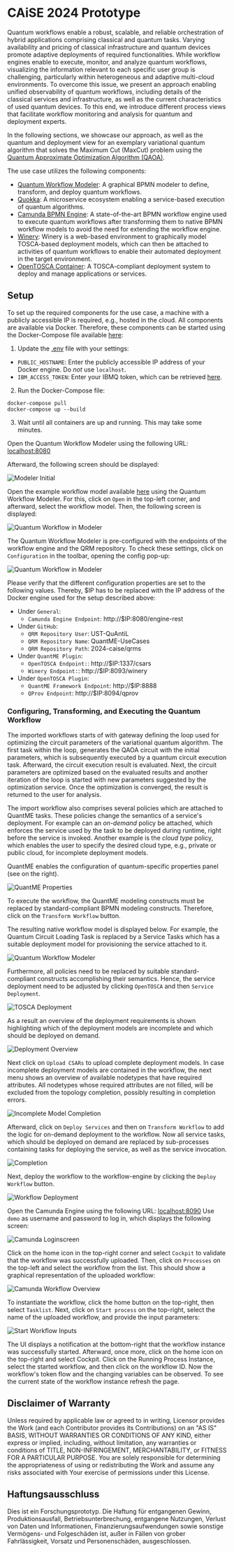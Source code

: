 # CAiSE 2024 Prototype

Quantum workflows enable a robust, scalable, and reliable orchestration of hybrid applications comprising classical and quantum tasks.
Varying availability and pricing of classical infrastructure and quantum devices promote adaptive deployments of required functionalities.
While workflow engines enable to execute, monitor, and analyze quantum workflows, visualizing the information relevant to each specific user group is challenging, particularly within heterogeneous and adaptive multi-cloud environments.
To overcome this issue, we present an approach enabling unified observability of quantum workflows, including details of the classical services and infrastructure, as well as the current characteristics of used quantum devices.
To this end, we introduce different process views that facilitate workflow monitoring and analysis for quantum and deployment experts.

In the following sections, we showcase our approach, as well as the quantum and deployment view for an exemplary variational quantum algorithm that solves the Maximum Cut (MaxCut) problem using the [Quantum Approximate Optimization Algorithm (QAOA)](https://arxiv.org/pdf/1411.4028.pdf).

The use case utilizes the following components:

* [Quantum Workflow Modeler](https://github.com/PlanQK/workflow-modeler): A graphical BPMN modeler to define, transform, and deploy quantum workflows.
* [Quokka](https://github.com/UST-QuAntiL/Quokka): A microservice ecosystem enabling a service-based execution of quantum algorithms.
* [Camunda BPMN Engine](https://camunda.com/products/camunda-platform/bpmn-engine/): A state-of-the-art BPMN workflow engine used to execute quantum workflows after transforming them to native BPMN workflow models to avoid the need for extending the workflow engine.
* [Winery](https://github.com/OpenTOSCA/winery): Winery is a web-based environment to graphically model TOSCA-based deployment models, which can then be attached to activities of quantum workflows to enable their automated deployment in the target environment.
* [OpenTOSCA Container](https://github.com/OpenTOSCA/container): A TOSCA-compliant deployment system to deploy and manage applications or services.


## Setup

To set up the required components for the use case, a machine with a publicly accessible IP is required, e.g., hosted in the cloud.
All components are available via Docker.
Therefore, these components can be started using the Docker-Compose file available [here](./docker):

1. Update the [.env](./docker/.env) file with your settings:
  * ``PUBLIC_HOSTNAME``: Enter the publicly accessible IP address of your Docker engine. Do *not* use ``localhost``.
  * ``IBM_ACCESS_TOKEN``: Enter your IBMQ token, which can be retrieved [here](https://quantum-computing.ibm.com/).

2. Run the Docker-Compose file:
```
docker-compose pull
docker-compose up --build
```

3. Wait until all containers are up and running. This may take some minutes.

Open the Quantum Workflow Modeler using the following URL: [localhost:8080](http://localhost:8080)

Afterward, the following screen should be displayed:

![Modeler Initial](documentation/modeler-initial.png)

Open the example workflow model available [here](./workflow/caise_workflow.bpmn) using the Quantum Workflow Modeler.
For this, click on ``Open`` in the top-left corner, and afterward, select the workflow model.
Then, the following screen is displayed:

![Quantum Workflow in Modeler](documentation/modeler-workflow-loaded.png)

The Quantum Workflow Modeler is pre-configured with the endpoints of the workflow engine and the QRM repository.
To check these settings, click on ``Configuration`` in the toolbar, opening the config pop-up:

![Quantum Workflow in Modeler](documentation/modeler-configuration.png)

Please verify that the different configuration properties are set to the following values.
Thereby, $IP has to be replaced with the IP address of the Docker engine used for the setup described above:

* Under ``General``:
    * ``Camunda Engine Endpoint``: http://$IP:8080/engine-rest
* Under ``GitHub``:
    * ``QRM Repository User``: UST-QuAntiL
    * ``QRM Repository Name``: QuantME-UseCases
    * ``QRM Repository Path``: 2024-caise/qrms
* Under ``QuantME Plugin``:
    * ``OpenTOSCA Endpoint:``: http://$IP:1337/csars
    * ``Winery Endpoint:``: http://$IP:8093/winery
* Under ``OpenTOSCA Plugin``:
    * ``QuantME Framework Endpoint``: http://$IP:8888
    * ``QProv Endpoint``: http://$IP:8094/qprov

### Configuring, Transforming, and Executing the Quantum Workflow

The imported workflows starts of with gateway defining the loop used for optimizing the circuit parameters of the variational quantum algorithm.
The first task within the loop, generates the QAOA circuit with the initial parameters, which is subsequently executed by a quantum circuit execution task.
Afterward, the circuit execution result is evaluated.
Next, the circuit parameters are optimized based on the evaluated results and another iteration of the loop is started with new parameters suggested by the optimization service.
Once the optimization is converged, the result is returned to the user for analysis.

The import workflow also comprises several policies which are attached to QuantME tasks.
These policies change the semantics of a service's deployment.
For example can an *on-demand* policy be attached, which enforces the service used by the task to be deployed during runtime, right before the service is invoked.
Another example is the *cloud type* policy, which enables the user to specify the desired cloud type, e.g., private or public cloud, for incomplete deployment models.

QuantME enables the configuration of quantum-specific properties panel (see on the right).

![QuantME Properties](documentation/modeler-properties.png)

To execute the workflow, the QuantME modeling constructs must be replaced by standard-compliant BPMN modeling constructs.
Therefore, click on the ``Transform Workflow`` button.

The resulting native workflow model is displayed below.
For example, the Quantum Circuit Loading Task is replaced by a Service Tasks which has a suitable deployment model for provisioning the service attached to it.

![Quantum Workflow Modeler](documentation/modeler-transformation.png)

Furthermore, all policies need to be replaced by suitable standard-compliant constructs accomplishing their semantics.
Hence, the service deployment need to be adjusted by clicking ``OpenTOSCA`` and then ``Service Deployment``.

![TOSCA Deployment](documentation/deploy-workflow.png)

As a result an overview of the deployment requirements is shown highlighting which of the deployment models are incomplete and which should be deployed on demand.

![Deployment Overview](documentation/deployment-overview.png)

Next click on ``Upload CSARs`` to upload complete deployment models.
In case incomplete deployment models are contained in the workflow, the next menu shows an overview of available nodetypes that have required attributes.
All nodetypes whose required attributes are not filled, will be excluded from the topology completion, possibly resulting in completion errors.

![Incomplete Model Completion](documentation/Deploymentmodel-completion.png)

Afterward, click on ``Deploy Services`` and then on ``Transform Workflow`` to add the logic for on-demand deployment to the workflow.
Now all service tasks, which should be deployed on demand are replaced by sub-processes containing tasks for deploying the service, as well as the service invocation.

![Completion](documentation/completed-workflow.png)

Next, deploy the workflow to the workflow-engine by clicking the ``Deploy Workflow`` button.

![Workflow Deployment](documentation/deploy-workflow-to-engine.png)

Open the Camunda Engine using the following URL: [localhost:8090](http://localhost:8090)
Use ``demo`` as username and password to log in, which displays the following screen:

![Camunda Loginscreen](documentation/workflow-engine-login.png)

Click on the home icon in the top-right corner and select ``Cockpit`` to validate that the workflow was successfully uploaded.
Then, click on ``Processes`` on the top-left and select the workflow from the list.
This should show a graphical representation of the uploaded workflow:

![Camunda Workflow Overview](./documentation/camunda-wfoverview.png)

To instantiate the workflow, click the home button on the top-right, then select ``Tasklist``.
Next, click on ``Start process`` on the top-right, select the name of the uploaded workflow, and provide the input parameters:

![Start Workflow Inputs](documentation/start-workflow-inputs.png)

The UI displays a notification at the bottom-right that the workflow instance was successfully started.
Afterward, once more, click on the home icon on the top-right and select Cockpit.
Click on the Running Process Instance, select the started workflow, and then click on the workflow ID.
Now the workflow's token flow and the changing variables can be observed. To see the current state of the workflow instance refresh the page.



## Disclaimer of Warranty
Unless required by applicable law or agreed to in writing, Licensor provides the Work (and each Contributor provides its Contributions) on an "AS IS" BASIS, WITHOUT WARRANTIES OR CONDITIONS OF ANY KIND, either express or implied, including, without limitation, any warranties or conditions of TITLE, NON-INFRINGEMENT, MERCHANTABILITY, or FITNESS FOR A PARTICULAR PURPOSE. You are solely responsible for determining the appropriateness of using or redistributing the Work and assume any risks associated with Your exercise of permissions under this License.

## Haftungsausschluss
Dies ist ein Forschungsprototyp. Die Haftung für entgangenen Gewinn, Produktionsausfall, Betriebsunterbrechung, entgangene Nutzungen, Verlust von Daten und Informationen, Finanzierungsaufwendungen sowie sonstige Vermögens- und Folgeschäden ist, außer in Fällen von grober Fahrlässigkeit, Vorsatz und Personenschäden, ausgeschlossen.
